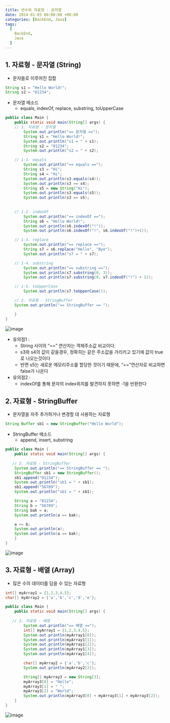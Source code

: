 ```yaml
---
title: 변수와 자료형 - 문자열
date: 2024-01-03 00:00:00 +00:00
categories: [BackEnd, Java]
tags:
  [
    BackEnd,
    Java
  ]
---
```


## 1. 자료형 - 문자열 (String)

- 문자들로 이루어진 집합

```java
String s1 = "Hello World!";
String s2 = "01234";
```

- 문자열 메소드
    - equals, indexOf, replace, substring, toUpperCase

```java
public class Main {
    public static void main(String[] args) {
    // 1. 자료형 - 문자열
        System.out.println("== 문자열 ==");
        String s1 = "Hello World!";
        System.out.println("s1 = " + s1);
        String s2 = "01234";
        System.out.println("s2 = " + s2);

    // 1-1. equals
        System.out.println("== equals ==");
        String s3 = "Hi";
        String s4 = "Hi";
        System.out.println(s3.equals(s4));
        System.out.println(s3 == s4);
        String s5 = new String("Hi");
        System.out.println(s3.equals(s5));
        System.out.println(s3 == s5);
			
    
	// 1-2. indexOf
        System.out.println("== indexOf ==");
        String s6 = "Hello World!";
        System.out.println(s6.indexOf("!"));
        System.out.println(s6.indexOf("!", s6.indexOf("!")+1)); 

    // 1-3. replace
        System.out.println("== replace ==");
        String s7 = s6.replace("Hello", "Bye");
        System.out.println("s7 = " + s7);

    // 1-4. substring
        System.out.println("== substring ==");
        System.out.println(s7.substring(0, 3));
        System.out.println(s7.substring(0, s7.indexOf("!") + 1));

    // 1-5. toUpperCase
        System.out.println(s7.toUpperCase());

    // 2. 자료형 - StringBuffer
    System.out.println("== StringBuffer == ");

    }
}
```

![image](https://github.com/KimHyungkeun/KimHyungkeun.github.io/assets/12759500/c6ad3ac5-cd77-428a-b4da-5776b9086d3c)


- 유의점1 :
    - String 사이의 “==” 연산자는 객체주소값 비교이다.
    - s3와 s4의 값이 같을경우, 정확히는 같은 주소값을 가리키고 있기에 값이 true로 나오는것이다
    - 반면 s5는 새로운 메모리주소를 할당한 것이기 때문에, “==”연산자로 비교하면 false가 나온다
- 유의점2 :
    - indexOf를 통해 문자의 index위치를 발견하지 못하면 -1을 반환한다

## 2. 자료형 - StringBuffer

- 문자열을 자주 추가하거나 변경할 대 사용하는 자료형

```java
String Buffer sb1 = new StringBuffer("Hello World");
```

- StringBuffer 메소드
    - append, insert, substring

```java
public class Main {
    public static void main(String[] args) {
    
   // 2. 자료형 - StringBuffer
    System.out.println("== StringBuffer == ");
    StringBuffer sb1 = new StringBuffer();
    sb1.append("01234");
    System.out.println("sb1 = " + sb1);
    sb1.append("56789");
    System.out.println("sb1 = " + sb1);

    String a = "01234";
    String b = "56789";
    String bak = a;
    System.out.println(a == bak);

    a += b;
    System.out.println(a);
    System.out.println(a == bak);
    }
}
```

![image](https://github.com/KimHyungkeun/KimHyungkeun.github.io/assets/12759500/78153ab1-6673-4311-aadd-db7d8960dbeb)


## 3. 자료형 - 배열 (Array)

- 많은 수의 데이터를 담을 수 있는 자료형

```java
int[] myArray1 = {1,2,3,4,5};
char[] myArray2 = {'a','b','c','d','e'};
```

```java
public class Main {
    public static void main(String[] args) {
    
   // 3. 자료형 - 배열
        System.out.println("== 배열 ==");
        int[] myArray1 = {1,2,3,4,5};
        System.out.println(myArray1[0]);
        System.out.println(myArray1[1]);
        System.out.println(myArray1[2]);
        System.out.println(myArray1[3]);
        System.out.println(myArray1[4]);

        char[] myArray2 = {'a','b','c'};
        System.out.println(myArray2[2]);

        String[] myArray3 = new String[3];
        myArray3[0] = "Hello";
        myArray3[1] = " ";
        myArray3[2] = "World";
        System.out.println(myArray3[0] + myArray3[1] + myArray3[2]);
    }
}
```

![image](https://github.com/KimHyungkeun/KimHyungkeun.github.io/assets/12759500/d9ad6934-6556-44fc-b342-acb05714eb5f)

